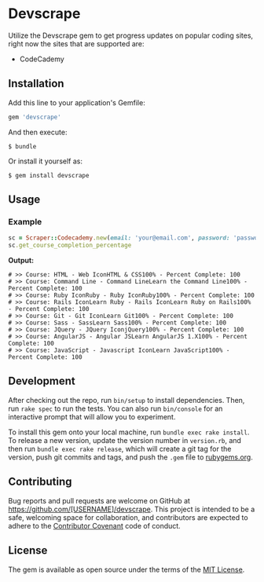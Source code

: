 # Devscrape

Utilize the Devscrape gem to get progress updates on popular coding sites, right now the sites that are supported are:

- CodeCademy


## Installation

Add this line to your application's Gemfile:

```ruby
gem 'devscrape'
```

And then execute:

    $ bundle

Or install it yourself as:

    $ gem install devscrape


## Usage

### Example

```ruby
sc = Scraper::Codecademy.new(email: 'your@email.com', password: 'password')
sc.get_course_completion_percentage
```

**Output:**

```
# >> Course: HTML - Web IconHTML & CSS100% - Percent Complete: 100
# >> Course: Command Line - Command LineLearn the Command Line100% - Percent Complete: 100
# >> Course: Ruby IconRuby - Ruby IconRuby100% - Percent Complete: 100
# >> Course: Rails IconLearn Ruby - Rails IconLearn Ruby on Rails100% - Percent Complete: 100
# >> Course: Git - Git IconLearn Git100% - Percent Complete: 100
# >> Course: Sass - SassLearn Sass100% - Percent Complete: 100
# >> Course: JQuery - JQuery IconjQuery100% - Percent Complete: 100
# >> Course: AngularJS - Angular JSLearn AngularJS 1.X100% - Percent Complete: 100
# >> Course: JavaScript - Javascript IconLearn JavaScript100% - Percent Complete: 100
```


## Development

After checking out the repo, run `bin/setup` to install dependencies. Then, run `rake spec` to run the tests. You can also run `bin/console` for an interactive prompt that will allow you to experiment.

To install this gem onto your local machine, run `bundle exec rake install`. To release a new version, update the version number in `version.rb`, and then run `bundle exec rake release`, which will create a git tag for the version, push git commits and tags, and push the `.gem` file to [rubygems.org](https://rubygems.org).

## Contributing

Bug reports and pull requests are welcome on GitHub at https://github.com/[USERNAME]/devscrape. This project is intended to be a safe, welcoming space for collaboration, and contributors are expected to adhere to the [Contributor Covenant](http://contributor-covenant.org) code of conduct.


## License

The gem is available as open source under the terms of the [MIT License](http://opensource.org/licenses/MIT).

